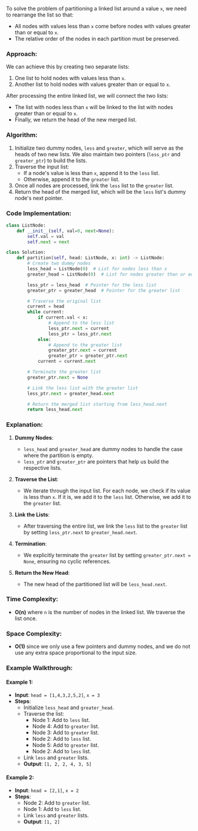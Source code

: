 To solve the problem of partitioning a linked list around a value `x`, we need to rearrange the list so that:
- All nodes with values less than `x` come before nodes with values greater than or equal to `x`.
- The relative order of the nodes in each partition must be preserved.

### Approach:
We can achieve this by creating two separate lists:
1. One list to hold nodes with values less than `x`.
2. Another list to hold nodes with values greater than or equal to `x`.

After processing the entire linked list, we will connect the two lists:
- The list with nodes less than `x` will be linked to the list with nodes greater than or equal to `x`.
- Finally, we return the head of the new merged list.

### Algorithm:
1. Initialize two dummy nodes, `less` and `greater`, which will serve as the heads of two new lists. We also maintain two pointers (`less_ptr` and `greater_ptr`) to build the lists.
2. Traverse the input list:
   - If a node's value is less than `x`, append it to the `less` list.
   - Otherwise, append it to the `greater` list.
3. Once all nodes are processed, link the `less` list to the `greater` list.
4. Return the head of the merged list, which will be the `less` list's dummy node's next pointer.

### Code Implementation:

```python
class ListNode:
    def __init__(self, val=0, next=None):
        self.val = val
        self.next = next

class Solution:
    def partition(self, head: ListNode, x: int) -> ListNode:
        # Create two dummy nodes
        less_head = ListNode(0)  # List for nodes less than x
        greater_head = ListNode(0)  # List for nodes greater than or equal to x

        less_ptr = less_head  # Pointer for the less list
        greater_ptr = greater_head  # Pointer for the greater list

        # Traverse the original list
        current = head
        while current:
            if current.val < x:
                # Append to the less list
                less_ptr.next = current
                less_ptr = less_ptr.next
            else:
                # Append to the greater list
                greater_ptr.next = current
                greater_ptr = greater_ptr.next
            current = current.next

        # Terminate the greater list
        greater_ptr.next = None

        # Link the less list with the greater list
        less_ptr.next = greater_head.next

        # Return the merged list starting from less_head.next
        return less_head.next
```

### Explanation:
1. **Dummy Nodes**:
   - `less_head` and `greater_head` are dummy nodes to handle the case where the partition is empty.
   - `less_ptr` and `greater_ptr` are pointers that help us build the respective lists.

2. **Traverse the List**:
   - We iterate through the input list. For each node, we check if its value is less than `x`. If it is, we add it to the `less` list. Otherwise, we add it to the `greater` list.

3. **Link the Lists**:
   - After traversing the entire list, we link the `less` list to the `greater` list by setting `less_ptr.next` to `greater_head.next`.

4. **Termination**:
   - We explicitly terminate the `greater` list by setting `greater_ptr.next = None`, ensuring no cyclic references.

5. **Return the New Head**:
   - The new head of the partitioned list will be `less_head.next`.

### Time Complexity:
- **O(n)** where `n` is the number of nodes in the linked list. We traverse the list once.

### Space Complexity:
- **O(1)** since we only use a few pointers and dummy nodes, and we do not use any extra space proportional to the input size.

### Example Walkthrough:

#### Example 1:
- **Input**: `head = [1,4,3,2,5,2]`, `x = 3`
- **Steps**:
  - Initialize `less_head` and `greater_head`.
  - Traverse the list:
    - Node 1: Add to `less` list.
    - Node 4: Add to `greater` list.
    - Node 3: Add to `greater` list.
    - Node 2: Add to `less` list.
    - Node 5: Add to `greater` list.
    - Node 2: Add to `less` list.
  - Link `less` and `greater` lists.
  - **Output**: `[1, 2, 2, 4, 3, 5]`

#### Example 2:
- **Input**: `head = [2,1]`, `x = 2`
- **Steps**:
  - Node 2: Add to `greater` list.
  - Node 1: Add to `less` list.
  - Link `less` and `greater` lists.
  - **Output**: `[1, 2]`


